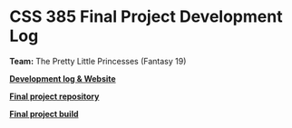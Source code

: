 # CSS 385 Final Project Development Log

**Team:** The Pretty Little Princesses (Fantasy 19)

**[Development log & Website](https://strobbins.github.io/)**

**[Final project repository](https://github.com/strobbins/CSS385-Final-Project)**

**[Final project build](https://strobbins.github.io/CSS385-Final-Project/)**
